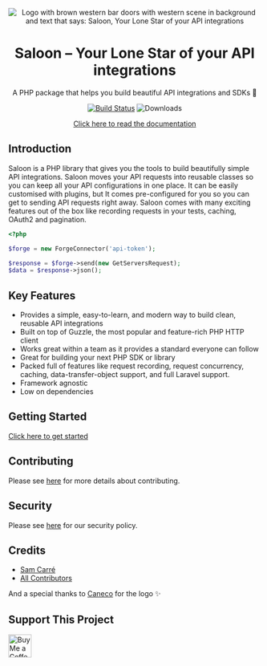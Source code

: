 <p align="center"><img src="/art/header.png" alt="Logo with brown western bar doors with western scene in background and text that says: Saloon, Your Lone Star of your API integrations"></p>

<div align="center">

# Saloon – Your Lone Star of your API integrations

A PHP package that helps you build beautiful API integrations and SDKs 🤠

[![Build Status](https://github.com/saloonphp/saloon/actions/workflows/tests.yml/badge.svg)](https://img.shields.io/github/actions/workflow/status/saloonphp/saloon/tests.yml?label=tests)
![Downloads](https://img.shields.io/packagist/dm/sammyjo20/saloon)

[Click here to read the documentation](https://docs.saloon.dev)

</div>

## Introduction
Saloon is a PHP library that gives you the tools to build beautifully simple API integrations. Saloon moves your API requests into reusable classes so you can keep all your API configurations in one place. It can be easily customised with plugins, but It comes pre-configured for you so you can get to sending API requests right away. Saloon comes with many exciting features out of the box like recording requests in your tests, caching, OAuth2 and pagination.

```php
<?php

$forge = new ForgeConnector('api-token');

$response = $forge->send(new GetServersRequest);
$data = $response->json();
```

## Key Features

- Provides a simple, easy-to-learn, and modern way to build clean, reusable API integrations
- Built on top of Guzzle, the most popular and feature-rich PHP HTTP client
- Works great within a team as it provides a standard everyone can follow
- Great for building your next PHP SDK or library
- Packed full of features like request recording, request concurrency, caching, data-transfer-object support, and full Laravel support.
- Framework agnostic
- Low on dependencies

## Getting Started

[Click here to get started](https://docs.saloon.dev/getting-started/installation)

## Contributing

Please see [here](../.github/CONTRIBUTING.md) for more details about contributing.

## Security

Please see [here](../.github/SECURITY.md) for our security policy.

## Credits

- [Sam Carré](https://github.com/Sammyjo20)
- [All Contributors](https://github.com/Sammyjo20/Saloon/contributors)

And a special thanks to [Caneco](https://twitter.com/caneco) for the logo ✨

## Support This Project

<a href='https://ko-fi.com/sammyjo20' target='_blank'><img height='35' style='border:0px;height:46px;' src='https://az743702.vo.msecnd.net/cdn/kofi3.png?v=0' border='0' alt='Buy Me a Coffee at ko-fi.com' />
